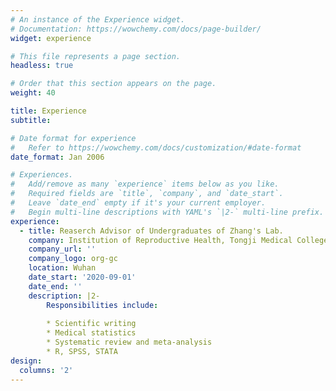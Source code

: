 ```yaml
---
# An instance of the Experience widget.
# Documentation: https://wowchemy.com/docs/page-builder/
widget: experience

# This file represents a page section.
headless: true

# Order that this section appears on the page.
weight: 40

title: Experience
subtitle:

# Date format for experience
#   Refer to https://wowchemy.com/docs/customization/#date-format
date_format: Jan 2006

# Experiences.
#   Add/remove as many `experience` items below as you like.
#   Required fields are `title`, `company`, and `date_start`.
#   Leave `date_end` empty if it's your current employer.
#   Begin multi-line descriptions with YAML's `|2-` multi-line prefix.
experience:
  - title: Reaserch Advisor of Undergraduates of Zhang's Lab.
    company: Institution of Reproductive Health, Tongji Medical College, HUST
    company_url: ''
    company_logo: org-gc
    location: Wuhan
    date_start: '2020-09-01'
    date_end: ''
    description: |2-
        Responsibilities include:
        
        * Scientific writing
        * Medical statistics
        * Systematic review and meta-analysis
        * R, SPSS, STATA
design:
  columns: '2'
---
```

